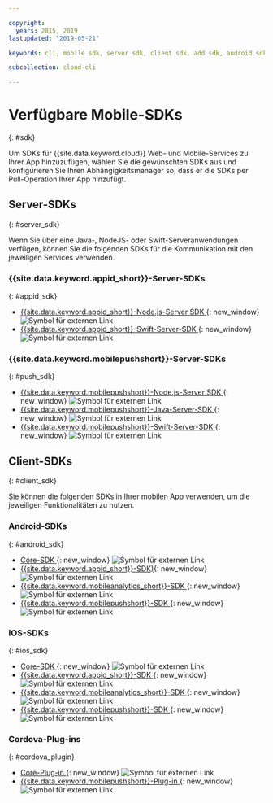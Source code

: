 ```yaml
---

copyright:
  years: 2015, 2019
lastupdated: "2019-05-21"

keywords: cli, mobile sdk, server sdk, client sdk, add sdk, android sdk, cordova

subcollection: cloud-cli

---
```


# Verfügbare Mobile-SDKs
{: #sdk}

Um SDKs für {{site.data.keyword.cloud}} Web- und Mobile-Services zu Ihrer App hinzuzufügen, wählen Sie die gewünschten SDKs aus und konfigurieren Sie Ihren Abhängigkeitsmanager so, dass er die SDKs per Pull-Operation Ihrer App hinzufügt.

## Server-SDKs
{: #server_sdk}

Wenn Sie über eine Java-, NodeJS- oder Swift-Serveranwendungen verfügen, können Sie die folgenden SDKs für die Kommunikation mit den jeweiligen Services verwenden.

### {{site.data.keyword.appid_short}}-Server-SDKs
{: #appid_sdk}

- [{{site.data.keyword.appid_short}}-Node.js-Server SDK ](https://github.com/ibm-cloud-security/appid-serversdk-nodejs){: new_window} ![Symbol für externen Link](../../icons/launch-glyph.svg "Symbol für externen Link")
- [{{site.data.keyword.appid_short}}-Swift-Server-SDK ](https://github.com/ibm-cloud-security/appid-serversdk-swift){: new_window} ![Symbol für externen Link](../icons/launch-glyph.svg "Symbol für externen Link")

### {{site.data.keyword.mobilepushshort}}-Server-SDKs
{: #push_sdk}

- [{{site.data.keyword.mobilepushshort}}-Node.js-Server SDK ](https://github.com/ibm-bluemix-mobile-services/bms-pushnotifications-serversdk-nodejs){: new_window} ![Symbol für externen Link](../../icons/launch-glyph.svg "Symbol für externen Link")
- [{{site.data.keyword.mobilepushshort}}-Java-Server-SDK ](https://github.com/ibm-bluemix-mobile-services/bms-pushnotifications-serversdk-java){: new_window} ![Symbol für externen Link](../../icons/launch-glyph.svg "Symbol für externen Link")
- [{{site.data.keyword.mobilepushshort}}-Swift-Server-SDK ](https://github.com/ibm-bluemix-mobile-services/bms-pushnotifications-serversdk-swift){: new_window} ![Symbol für externen Link](../../icons/launch-glyph.svg "Symbol für externen Link")

## Client-SDKs
{: #client_sdk}

Sie können die folgenden SDKs in Ihrer mobilen App verwenden, um die jeweiligen Funktionalitäten zu nutzen.

### Android-SDKs
{: #android_sdk}

- [Core-SDK ](https://github.com/ibm-bluemix-mobile-services/bms-clientsdk-android-core){: new_window} ![Symbol für externen Link](../../icons/launch-glyph.svg "Symbol für externen Link")
- [{{site.data.keyword.appid_short}}-SDK)](https://github.com/ibm-cloud-security/appid-clientsdk-android){: new_window} ![Symbol für externen Link](../../icons/launch-glyph.svg "Symbol für externen Link")
- [{{site.data.keyword.mobileanalytics_short}}-SDK ](https://github.com/ibm-bluemix-mobile-services/bms-clientsdk-android-analytics){: new_window} ![Symbol für externen Link](../../icons/launch-glyph.svg "Symbol für externen Link")
- [{{site.data.keyword.mobilepushshort}}-SDK ](https://github.com/ibm-bluemix-mobile-services/bms-clientsdk-android-push){: new_window} ![Symbol für externen Link](../../icons/launch-glyph.svg "Symbol für externen Link")

### iOS-SDKs
{: #ios_sdk}

- [Core-SDK ](https://github.com/ibm-bluemix-mobile-services/bms-clientsdk-swift-core){: new_window} ![Symbol für externen Link](../../icons/launch-glyph.svg "Symbol für externen Link")
- [{{site.data.keyword.appid_short}}-SDK ](https://github.com/ibm-cloud-security/appid-clientsdk-swift){: new_window} ![Symbol für externen Link](../../icons/launch-glyph.svg "Symbol für externen Link")
- [{{site.data.keyword.mobileanalytics_short}}-SDK ](https://github.com/ibm-bluemix-mobile-services/bms-clientsdk-swift-analytics){: new_window} ![Symbol für externen Link](../../icons/launch-glyph.svg "Symbol für externen Link")
- [{{site.data.keyword.mobilepushshort}}-SDK ](https://github.com/ibm-bluemix-mobile-services/bms-clientsdk-swift-push){: new_window} ![Symbol für externen Link](../../icons/launch-glyph.svg "Symbol für externen Link")

### Cordova-Plug-ins
{: #cordova_plugin}

- [Core-Plug-in ](https://github.com/ibm-bluemix-mobile-services/bms-clientsdk-cordova-plugin-core){: new_window} ![Symbol für externen Link](../../icons/launch-glyph.svg "Symbol für externen Link")
- [{{site.data.keyword.mobilepushshort}}-Plug-in ](https://github.com/ibm-bluemix-mobile-services/bms-clientsdk-cordova-plugin-push){: new_window} ![Symbol für externen Link](../../icons/launch-glyph.svg "Symbol für externen Link")
